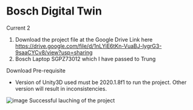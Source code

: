 # Bosch Digital Twin

Current 2
1. Download the project file at the Google Drive Link here https://drive.google.com/file/d/1nLYiE6tKn-VuaBJ-lygrG3-9saaCYCv8/view?usp=sharing
2. Bosch Laptop SGPZ73012 which I have passed to Trung 

Download Pre-requisite
- Version of Unity3D used must be 2020.1.8f1 to run the project. Other version will result in inconsistencies.

![image](https://user-images.githubusercontent.com/38741564/199883200-5a3a5504-83f7-483c-bf3b-7b9d7e14c7b2.png)
Successful lauching of the project
